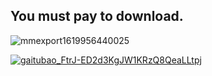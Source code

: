 
## You must pay to download.


![mmexport1619956440025](https://user-images.githubusercontent.com/82256583/116812225-33505b80-ab80-11eb-8c48-d5c5f33c39a6.jpg)



<!DOCTYPE html>

<html>

<head>

<meta charset="utf-8">

</head>

<body>

<a href="http://www.php.cn">![gaitubao_FtrJ-ED2d3KgJW1KRzQ8QeaLLtpj](https://user-images.githubusercontent.com/82256583/116784719-5d464700-aac8-11eb-9ffd-32bf0cc3ca08.jpg)

> </a>

</body>

</html>


